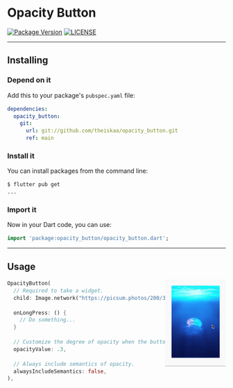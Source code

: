 # Opacity Button 

[![Package Version](https://img.shields.io/pub/v/opacity_button?color=red)](https://github.com/lomsa-dev/http-mock-adapter "Published package version")
[![LICENSE](https://img.shields.io/badge/License-MIT-red.svg)](https://github.com/lomsa-dev/http-mock-adapter#License "Project's LICENSE section")

---
## Installing

### Depend on it

Add this to your package's `pubspec.yaml` file:

```yaml
dependencies:
  opacity_button:
    git:
      url: git://github.com/theiskaa/opacity_button.git 
      ref: main
```

### Install it

You can install packages from the command line:

```sh
$ flutter pub get
...
```
### Import it

Now in your Dart code, you can use:

```dart
import 'package:opacity_button/opacity_button.dart';
```
---
## Usage 
<img src="https://raw.githubusercontent.com/theiskaa/opacity_button/main/example/overview/overview.gif" align = "right" height = "200px">

```dart
OpacityButton(
  // Required to take a widget.
  child: Image.network("https://picsum.photos/200/300"),

  onLongPress: () {
    // Do something...
  }

  // Customize the degree of opacity when the button is pressed.
  opacityValue: .3,

  // Always include semantics of opacity.
  alwaysIncludeSemantics: false,
),
```

